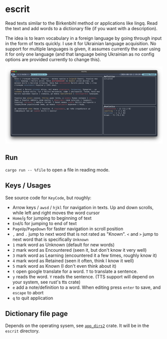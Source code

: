 # escrit

Read texts similar to the Birkenbihl method or applications like lingq.
Read the text and add words to a dictionary file (if you want with
a description).

The idea is to learn vocabulary in a foreign language by going through
input in the form of texts quickly. I use it for Ukrainian language
acquisition. No support for multiple languages is given, it assumes
currently the user using it for only one language (and that language being
Ukrainian as no config options are provided currently to change this).

![](https://raw.githubusercontent.com/PatrickLerner/escrit/main/assets/screenshot.png)

## Run

`cargo run -- %file` to open a file in reading mode.

## Keys / Usages

See source code for `KeyCode`, but roughly:

- Arrow keys / `awsd` / `hjkl` for navigation in texts. Up and down
  scrolls, while left and right moves the word cursor
- `Home`/`g` for jumping to beginning of text
- `End`/`G` for jumping to end of text
- `PageUp`/`PageDown` for faster navigation in scroll position
- `,` and `.` jump to next word that is not rated as "Known". `<` and `>`
  jump to next word that is specifically `Unknown`
- `1` mark word as Unknown (default for new words)
- `2` mark word as Encountered (seen it, but don't know it very well)
- `3` mark word as Learning (encountered it a few times, roughly know it)
- `4` mark word as Retained (seen it often, think I know it well)
- `5` mark word as Known (I don't even think about it)
- `t` open google translate for a word. `T` to translate a sentence.
- `y` reads the word. `Y` reads the sentence. (TTS support will depend on
  your system, see rust's tts crate)
- `e` add a note/definition to a word. When editing press `enter` to save,
  and `escape` to abort
- `q` to quit application

## Dictionary file page

Depends on the operating sysem, see
[`app_dirs2`](https://docs.rs/app_dirs2/latest/app_dirs2/) crate. It will
be in the `escrit` directory.
